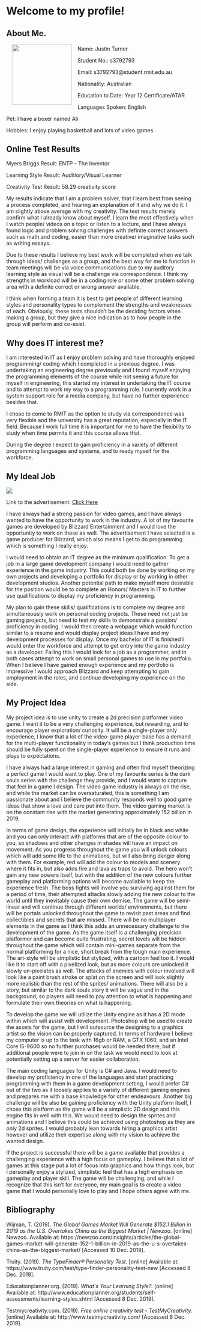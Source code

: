 <head>
  <h1>
    Welcome to my profile!
  </h1>
</head>

<body>
  <h2>
    About Me.
  </h2>
  <p><img style="padding: 0 15px; float: left;" src=GithubProfile.JPG width="160" height="160"/></p>
  <p style ="margin-top: 20px;"></p>
  <p>Name: Justin Turner </p>
  <p>Student No.: s3792793 </p>
  <p>Email: s3792793@student.rmit.edu.au</p>
  <p>Nationality: Australian</p>
  <p>Education to Date: Year 12 Certificate/ATAR</p>
  <p>Languages Spoken: English</p>
  <p>Pet: I have a boxer named Ali</p>
  <p>Hobbies: I enjoy playing basketball and lots of video games.</p>
  <p></p>
  <h2>
    Online Test Results
  </h2>
  <p>Myers Briggs Result: ENTP - The Inventor</p>
  <p>Learning Style Result: Auditiory/Visual Learner</p>
  <p>Creativity Test Result: 58.29 creativity score</p>
  <p>My results indicate that I am a problem solver, that I learn best from seeing a 
  process completed, and hearing an explanation of it and why we do it. I am slightly 
  above average with my creativity. The test results merely confirm what I already know 
  about myself. I learn the most effectively when I watch people/ videos on a topic or 
  listen to a lecture, and I have always found logic and problem solving challenges with 
  definite correct answers such as math and coding, easier than more creative/ imaginative 
  tasks such as writing essays.</p>
  <p>Due to these results I believe my best work will be completed when we talk through ideas/ 
  challenges as a group, and the best way for me to function in team meetings will be via voice 
  communications due to my auditory learning style as visual will be a challenge via correspondence. 
  I think my strengths in workload will be in a coding role or some other problem solving area with 
  a definite correct or wrong answer available.</p>
  <p>I think when forming a team it is best to get people of different learning styles and personality 
  types to complement the strengths and weaknesses of each. Obviously, these tests shouldn’t be the deciding 
  factors when making a group, but they give a nice indication as to how people in the group will perform and 
  co-exist.</p>
  <h2>
    Why does IT interest me?
    </h2>
  <p>I am interested in IT as I enjoy problem solving and have thoroughly enjoyed 
    programming/ coding which I completed in a previous degree. I was undertaking 
    an engineering degree previously and I found myself enjoying the programming 
    elements of the course while not seeing a future for myself in engineering, 
    this started my interest in undertaking the IT course and to attempt to work 
    my way to a programming role. I currently work in a system support role for a 
    media company, but have no further experience besides that.</p>
  <p>I chose to come to RMIT as the option to study via correspondence was very 
    flexible and the university has a great reputation, especially in the IT field. 
    Because I work full time it is important for me to have the flexibility to study 
    when time permits it and this course allows that.</p>
  <p>During the degree I expect to gain proficiency in a variety of different 
    programming languages and systems, and to ready myself for the workforce.</p>
    <h2>
      My Ideal Job
      </h2>
    <p></p>
    <p><img src=IdealJob.JPG/></p>
    <p>Link to the advertisement: <a href="https://jobs.jobvite.com/blizzard/job/oCUvbfwW" target="_blank">Click Here</a> </p>
    <p>I have always had a strong passion for video games, and I have always 
    wanted to have the opportunity to work in the industry. A lot of my favourite 
    games are developed by Blizzard Entertainment and I would love the opportunity 
    to work on these as well. The advertisement I have selected is a game producer 
    for Blizzard, which also means I get to do programming which is something I 
    really enjoy.</p>
    <p>I would need to obtain an IT degree as the minimum qualification. To get 
    a job in a large game development company I would need to gather experience 
    in the game industry. This could both be done by working on my own projects 
    and developing a portfolio for display or by working in other development 
    studios. Another potential path to make myself more desirable for the position 
    would be to complete an Honors/ Masters in IT to further use qualifications 
    to display my proficiency in programming.</p>
    <p>My plan to gain these skills/ qualifications is to complete my degree and 
    simultaneously work on personal coding projects. These need not just be 
    gaming projects, but need to test my skills to demonstrate a passion/ 
    proficiency in coding. I would then create a webpage which would function 
    similar to a resume and would display project ideas I have and my development
    processes for display. Once my bachelor of IT is finished I would enter the 
    workforce and attempt to get entry into the game industry as a developer. 
    Failing this I would look for a job as a programmer, and in both cases attempt 
    to work on small personal games to use in my portfolio. When I believe I have 
    gained enough experience and my portfolio is impressive I would approach 
    Blizzard and keep attempting to gain employment in the roles, and continue 
    developing my experience on the side.</p>
    <p></p>
    <h2>
      My Project Idea
      </h2>
    <p>My project idea is to use unity to create a 2d precision platformer video
    game. I want it to be a very challenging experience, but rewarding, and to 
    encourage player exploration/ curiosity. It will be a single-player only 
    experience, I know that a lot of the video-game player-base has a demand 
    for the multi-player functionality in today’s games but I think production 
    time should be fully spent on the single-player experience to ensure it runs 
    and plays to expectations.</p>
    <p>I have always had a large interest in gaming and often find myself theorizing
    a perfect game I would want to play. One of my favourite series is the dark 
    souls series with the challenge they provide, and I would want to capture that 
    feel in a game I design. The video game industry is always on the rise, and 
    while the market can be oversaturated, this is something I am passionate about 
    and I believe the community responds well to good game ideas that show a love 
    and care put into them. The video gaming market is on the constant rise with 
    the market generating approximately 152 billion in 2019.</p>
    <p>In terms of game design, the experience will initially be in black and 
    white and you can only interact with platforms that are of the opposite colour 
    to you, so shadows and other changes in shades will have an impact on movement. 
    As you progress throughout the game you will unlock colours which will add some 
    life to the animations, but will also bring danger along with them. For example,
    red will add the colour to models and scenery where it fits in, but also adds 
    fire and lava as traps to avoid. The hero won’t gain any new powers itself, 
    but with the addition of the new colours further gameplay and platforming 
    options will become available to keep the experience fresh. The boss fights 
    will involve you surviving against them for a period of time, their attempted 
    attacks slowly adding the new colour to the world until they inevitably cause 
    their own demise. The game will be semi-linear and will continue through 
    different worlds/ environments, but there will be portals unlocked throughout 
    the game to revisit past areas and find collectibles and secrets that are 
    missed. There will be no multiplayer elements in the game as I think this adds 
    an unnecessary challenge to the development of the game. As the game itself is 
    a challenging precision platformer and can become quite frustrating, secret 
    levels will be hidden throughout the game which will contain mini-games separate
    from the normal platforming for a nice, short break from the tough main 
    experience. The art-style will be simplistic but stylized, with a cartoon feel 
    too it. I would like it to start off with a pixelized look, but as more colours
    are unlocked it slowly un-pixelates as well. The attacks of enemies with colour 
    involved will look like a paint brush stroke or splat on the screen and will 
    look slightly more realistic than the rest of the sprites/ animations. There 
    will also be a story, but similar to the dark souls story it will be vague and 
    in the background, so players will need to pay attention to what is happening 
    and formulate their own theories on what is happening.</p>
    <p>To develop the game we will utilize the Unity engine as it has a 2D mode 
    within which will assist with development. Photoshop will be used to create 
    the assets for the game, but I will outsource the designing to a graphics 
    artist so the vision can be properly captured. In terms of hardware I believe 
    my computer is up to the task with 16gb or RAM, a GTX 1060, and an Intel 
    Core I5-9600 so no further purchases would be needed there, but if additional
    people were to join in on the task we would need to look at potentially 
    setting up a server for easier collaboration.</p>
    <p>The main coding languages for Unity is C# and Java. I would need to develop 
    my proficiency in one of the languages and start practicing programming with 
    them in a game development setting, I would prefer C# out of the two as it 
    loosely applies to a variety of different gaming engines and prepares me 
    with a base knowledge for other endeavours. Another big challenge will be 
    also be gaining proficiency with the Unity platform itself, I chose this 
    platform as the game will be a simplistic 2D design and this engine fits 
    in well with this. We would need to design the sprites and animations and 
    I believe this could be achieved using photoshop as they are only 2d sprites. 
    I would probably lean towards hiring a graphics artist however and utilize 
    their expertise along with my vision to achieve the wanted design.</p>
    <p>If the project is successful there will be a game available that provides 
    a challenging experience with a high focus on gameplay. I believe that a lot 
    of games at this stage put a lot of focus into graphics and how things look, 
    but I personally enjoy a stylized, simplistic feel that has a high emphasis 
    on gameplay and player skill. The game will be challenging, and while I 
    recognize that this isn’t for everyone, my main goal is to create a video game 
    that I would personally love to play and I hope others agree with me.</p>
    <h2>
      Bibliography
    </h2>
    <p>Wijman, T. (2019). <i>The Global Games Market Will Generate $152.1 Billion in 2019 as the U.S. Overtakes China as the Biggest Market | Newzoo.</i> [online] Newzoo. Available at: https://newzoo.com/insights/articles/the-global-games-market-will-generate-152-1-billion-in-2019-as-the-u-s-overtakes-china-as-the-biggest-market/ [Accessed 10 Dec. 2019].</p>
  <p>Truity. (2019). <i>The TypeFinder® Personality Test.</i> [online] Available at: https://www.truity.com/test/type-finder-personality-test-new [Accessed 8 Dec. 2019].</p>
  <p>Educationplanner.org. (2019). <i>What's Your Learning Style?.</i> [online] Available at: http://www.educationplanner.org/students/self-assessments/learning-styles.shtml [Accessed 8 Dec. 2019].</p>
  <p>Testmycreativity.com. (2019). <i>Free online creativity test - TestMyCreativity.</i> [online] Available at: http://www.testmycreativity.com/ [Accessed 8 Dec. 2019].</p>
